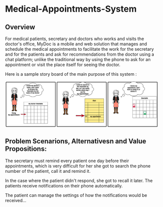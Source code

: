 # Medical-Appointments-System


## Overview

For medical patients, secretary and doctors who works and visits the doctor's office, MyDoc is a
mobile and web solution that manages and schedule the medical appointments to facilitate the work for the
secretary and for the patients and ask for recommendations from the doctor using a chat platform;
unlike the traditional way by using the phone to ask for an appointment or visit the place itself for
seeing the doctor.

Here is a sample story board of the main purpose of this system : 

![](Images/storyBoard.png)


##  Problem Scenarions, Alternativesn and Value Propositions: 

The secretary must remind
every patient one day before
their appointments, which is
very difficult for her she got to search the phone
number of the patient, call it
and remind it.

In the case where the patient
didn't respond, she got to recall
it later. The patients receive
notifications on their phone
automatically.


The patient can manage the
settings of how the
notifications would be
received...

